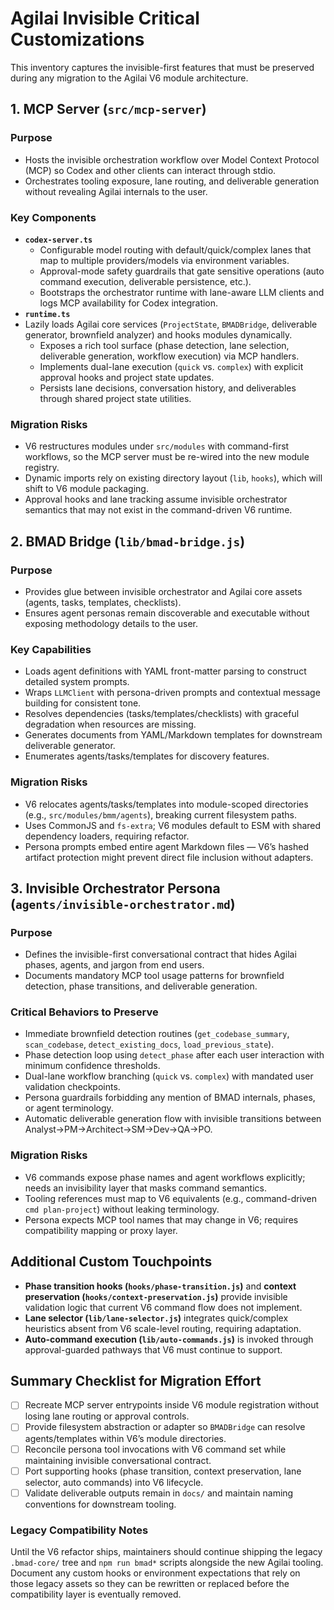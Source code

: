 # Agilai Invisible Critical Customizations

This inventory captures the invisible-first features that must be preserved during any migration to the Agilai V6 module architecture.

## 1. MCP Server (`src/mcp-server`)

### Purpose

- Hosts the invisible orchestration workflow over Model Context Protocol (MCP) so Codex and other clients can interact through stdio.
- Orchestrates tooling exposure, lane routing, and deliverable generation without revealing Agilai internals to the user.

### Key Components

- **`codex-server.ts`**
  - Configurable model routing with default/quick/complex lanes that map to multiple providers/models via environment variables.
  - Approval-mode safety guardrails that gate sensitive operations (auto command execution, deliverable persistence, etc.).
  - Bootstraps the orchestrator runtime with lane-aware LLM clients and logs MCP availability for Codex integration.
- **`runtime.ts`**
- Lazily loads Agilai core services (`ProjectState`, `BMADBridge`, deliverable generator, brownfield analyzer) and hooks modules dynamically.
  - Exposes a rich tool surface (phase detection, lane selection, deliverable generation, workflow execution) via MCP handlers.
  - Implements dual-lane execution (`quick` vs. `complex`) with explicit approval hooks and project state updates.
  - Persists lane decisions, conversation history, and deliverables through shared project state utilities.

### Migration Risks

- V6 restructures modules under `src/modules` with command-first workflows, so the MCP server must be re-wired into the new module registry.
- Dynamic imports rely on existing directory layout (`lib`, `hooks`), which will shift to V6 module packaging.
- Approval hooks and lane tracking assume invisible orchestrator semantics that may not exist in the command-driven V6 runtime.

## 2. BMAD Bridge (`lib/bmad-bridge.js`)

### Purpose

- Provides glue between invisible orchestrator and Agilai core assets (agents, tasks, templates, checklists).
- Ensures agent personas remain discoverable and executable without exposing methodology details to the user.

### Key Capabilities

- Loads agent definitions with YAML front-matter parsing to construct detailed system prompts.
- Wraps `LLMClient` with persona-driven prompts and contextual message building for consistent tone.
- Resolves dependencies (tasks/templates/checklists) with graceful degradation when resources are missing.
- Generates documents from YAML/Markdown templates for downstream deliverable generator.
- Enumerates agents/tasks/templates for discovery features.

### Migration Risks

- V6 relocates agents/tasks/templates into module-scoped directories (e.g., `src/modules/bmm/agents`), breaking current filesystem paths.
- Uses CommonJS and `fs-extra`; V6 modules default to ESM with shared dependency loaders, requiring refactor.
- Persona prompts embed entire agent Markdown files — V6’s hashed artifact protection might prevent direct file inclusion without adapters.

## 3. Invisible Orchestrator Persona (`agents/invisible-orchestrator.md`)

### Purpose

- Defines the invisible-first conversational contract that hides Agilai phases, agents, and jargon from end users.
- Documents mandatory MCP tool usage patterns for brownfield detection, phase transitions, and deliverable generation.

### Critical Behaviors to Preserve

- Immediate brownfield detection routines (`get_codebase_summary`, `scan_codebase`, `detect_existing_docs`, `load_previous_state`).
- Phase detection loop using `detect_phase` after each user interaction with minimum confidence thresholds.
- Dual-lane workflow branching (`quick` vs. `complex`) with mandated user validation checkpoints.
- Persona guardrails forbidding any mention of BMAD internals, phases, or agent terminology.
- Automatic deliverable generation flow with invisible transitions between Analyst→PM→Architect→SM→Dev→QA→PO.

### Migration Risks

- V6 commands expose phase names and agent workflows explicitly; needs an invisibility layer that masks command semantics.
- Tooling references must map to V6 equivalents (e.g., command-driven `cmd plan-project`) without leaking terminology.
- Persona expects MCP tool names that may change in V6; requires compatibility mapping or proxy layer.

## Additional Custom Touchpoints

- **Phase transition hooks (`hooks/phase-transition.js`)** and **context preservation (`hooks/context-preservation.js`)** provide invisible validation logic that current V6 command flow does not implement.
- **Lane selector (`lib/lane-selector.js`)** integrates quick/complex heuristics absent from V6 scale-level routing, requiring adaptation.
- **Auto-command execution (`lib/auto-commands.js`)** is invoked through approval-guarded pathways that V6 must continue to support.

## Summary Checklist for Migration Effort

- [ ] Recreate MCP server entrypoints inside V6 module registration without losing lane routing or approval controls.
- [ ] Provide filesystem abstraction or adapter so `BMADBridge` can resolve agents/templates within V6’s module directories.
- [ ] Reconcile persona tool invocations with V6 command set while maintaining invisible conversational contract.
- [ ] Port supporting hooks (phase transition, context preservation, lane selector, auto commands) into V6 lifecycle.
- [ ] Validate deliverable outputs remain in `docs/` and maintain naming conventions for downstream tooling.

### Legacy Compatibility Notes

Until the V6 refactor ships, maintainers should continue shipping the legacy `.bmad-core/` tree and `npm run bmad*` scripts alongside the new Agilai tooling. Document any custom hooks or environment expectations that rely on those legacy assets so they can be rewritten or replaced before the compatibility layer is eventually removed.
